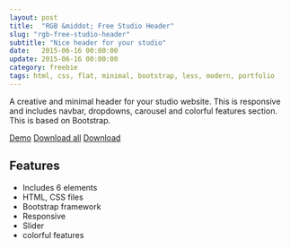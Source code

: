 ```yaml
---
layout: post
title:  "RGB &middot; Free Studio Header"
slug: "rgb-free-studio-header"
subtitle: "Nice header for your studio"
date:   2015-06-16 00:00:00
update: 2015-06-16 00:00:00
category: freebie
tags: html, css, flat, minimal, bootstrap, less, modern, portfolio
---
```

A creative and minimal header for your studio website. This is responsive and includes navbar, dropdowns, carousel and colorful features section. This is based on Bootstrap.

<a class="btn btn-post btn-demo btn-block" href="{{ site.url }}/products/{{ page.slug }}/demo">Demo</a>
<a class="btn btn-post btn-download-all btn-block" href="https://gum.co/eesential-ui" target="_blank">Download all</a>
<a class="btn btn-post btn-download btn-block" href="{{ site.url }}/products/{{ page.slug }}/{{ page.slug }}.zip">Download</a>

## Features

+ Includes 6 elements
+ HTML, CSS files
+ Bootstrap framework
+ Responsive
+ Slider
+ colorful features

